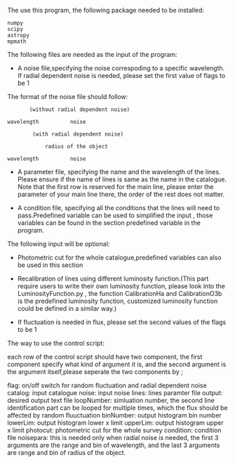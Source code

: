 The use this program, the following package needed to be installed:

	numpy
	scipy
	astropy
	mpmath

The following files are needed as the input of the program:

- A noise file,specifying the noise correspoding to a specific wavelength. If radial dependent noise is needed, please set the first value of flags to be 1

The format of the noise file should follow:

           (without radial dependent noise)

 	wavelength			noise

            (with radial dependent noise)

				radius of the object

	wavelength			noise


- A parameter file, specifying the name and the wavelength of the lines. Please ensure if the name of lines is same as the name in the catalogue. Note that the first row is reserved for the main line, please enter the parameter of your main line there, the order of the rest does not matter.

- A condition file, specifying all the conditions that the lines will need to pass.Predefined variable can be used to simplified the input , those variables can be found in the section predefined variable in the program. 

The following input will be optional:

- Photometric cut for the whole catalogue,predefined variables can also be used in this section

- Recalibration of lines using different luminosity function.(This part require users to write their own luminosity function, please look into the LuminosityFunction.py , the function CalibrationHa and CalibrationO3b is the predefined luminosity function, customized luminosity function could be defined in a similar way.)

- If fluctuation is needed in flux, please set the second values of the flags to be 1
 
The way to use the control script:

each row of the control script should have two component, the first component specify what kind of argument it is, and the second argument is the argument itself,please seperate the two components by ;

flag: on/off switch for random fluctuation and radial dependent noise
catalog: input catalogue
noise: input noise
lines: lines paramter file
output: desired output text file
loopNumber: simluation number, the second line identification part can be looped for multiple times, which the flux should be affected by random fluuctuation
binNumber: output histogram bin number
lowerLim: output histogram lower x limit
upperLim: output histogram upper x limit
photocut: photometric cut for the whole survey
condition: condition file
noisepara: this is needed only when radial noise is needed, the first 3 arguments are the range and bin of wavelength, and the last 3 arguments are range and bin of radius of the object.



